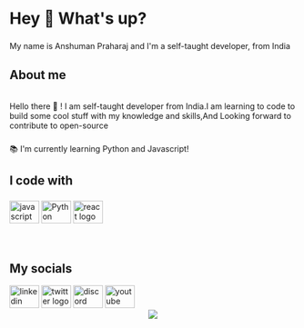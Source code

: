 <h1 align="left">Hey 👋 What's up?</h1>

###

<p align="left">My name is Anshuman Praharaj and I'm a self-taught developer, from India</p>

###

<h2 align="left">About me</h2>
<br>
Hello there 👋 ! I am self-taught developer from India.I am learning to code to build some cool stuff with my knowledge and skills,And Looking forward to contribute to open-source

###

<p align="left">📚 I'm currently learning Python and Javascript!<br>

###

<h2 align="left">I code with</h2>

###

<div align="left">
  <img src="https://cdn.jsdelivr.net/gh/devicons/devicon/icons/javascript/javascript-original.svg" height="40" width="52" alt="javascript logo"  />
  <img src="https://cdn.jsdelivr.net/gh/devicons/devicon/icons/python/python-original.svg" height="40" width="52" alt="Python logo"  />
  <img src="https://cdn.jsdelivr.net/gh/devicons/devicon/icons/react/react-original.svg" height="40" width="52" alt="react logo"  />
 
  
</div>

<br>
<br>

<h2 align="left">My socials</h2>
<div align="left">
  <img src="https://raw.githubusercontent.com/maurodesouza/profile-readme-generator/master/src/assets/icons/social/linkedin/default.svg" width="52" height="40" alt="linkedin logo"  />
  <img src="https://raw.githubusercontent.com/maurodesouza/profile-readme-generator/master/src/assets/icons/social/twitter/default.svg" width="52" height="40" alt="twitter logo"  />
  <img src="https://raw.githubusercontent.com/maurodesouza/profile-readme-generator/master/src/assets/icons/social/discord/default.svg" width="52" height="40" alt="discord logo"  />
  <img src="https://raw.githubusercontent.com/maurodesouza/profile-readme-generator/master/src/assets/icons/social/youtube/default.svg" width="52" height="40" alt="youtube logo"  />
</div>



<div align="center">
  <img src="https://profile-counter.glitch.me/anshumancodes/count.svg?"  />
</div>


###




